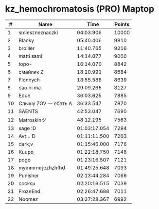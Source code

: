# kz_hemochromatosis (PRO) Maptop

|  # | Name | Time | Points |
|-------------- | -------------- | -------------- | -------------- | 
| 1 | smieszneznaczki | 04:03.906 | 10000 | 
| 2 | Blacky | 05:40.406 | 9810 | 
| 3 | broiiler | 11:40.765 | 9216 | 
| 4 | matti sami | 14:14.077 | 9000 | 
| 5 | topo- | 16:14.070 | 8842 | 
| 6 | смайлик Z | 18:10.991 | 8684 | 
| 7 | Flonnych | 18:55.586 | 8639 | 
| 8 | cao ni ma | 29:09.266 | 8127 | 
| 9 | Ebun | 36:03.625 | 7885 | 
| 10 | Слышу ZOV — ебать А | 36:33.547 | 7870 | 
| 11 | SAENTS | 42:53.047 | 7690 | 
| 12 | Matroskinツ | 48:12.195 | 7563 | 
| 13 | sage :D | 01:03:17.054 | 7294 | 
| 14 | Avt = D | 01:11:11.500 | 7203 | 
| 15 | dark;v | 01:15:46.000 | 7176 | 
| 16 | Kuupo | 01:22:18.750 | 7148 | 
| 17 | pogo | 01:23:16.507 | 7121 | 
| 18 | mymmrmrjezhzhfhd | 01:49:25.648 | 7093 | 
| 19 | Punisher | 02:13:44.284 | 7066 | 
| 20 | cocksu | 02:20:19.515 | 7039 | 
| 21 | FrozeEnd | 02:26:47.688 | 7011 | 
| 22 | Noomez | 03:37:28.367 | 6992 | 

